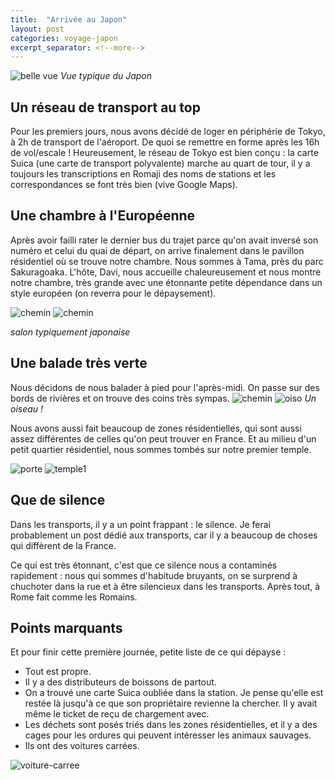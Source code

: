 ```yaml
---
title:  "Arrivée au Japon"
layout: post
categories: voyage-japon
excerpt_separator: <!--more-->
---
```


![belle vue](/assets/images/voyage-japon/c-donc-ca-le-japon.jpg)
*Vue typique du Japon*

<!--more-->


## Un réseau de transport au top

Pour les premiers jours, nous avons décidé de loger en périphérie de Tokyo, à 2h de transport de l'aéroport. De quoi se remettre en forme après les 16h de vol/escale ! Heureusement, le réseau de Tokyo est bien conçu : la carte Suica (une carte de transport polyvalente) marche au quart de tour, il y a toujours les transcriptions en Romaji des noms de stations et les correspondances se font très bien (vive Google Maps). 


## Une chambre à l'Européenne

Après avoir failli rater le dernier bus du trajet parce qu'on avait inversé son numéro et celui du quai de départ, on arrive finalement dans le pavillon résidentiel où se trouve notre chambre. Nous sommes à Tama, près du parc Sakuragoaka. L'hôte, Davi, nous accueille  chaleureusement et nous montre notre chambre, très grande avec une étonnante petite dépendance dans un style européen (on reverra pour le dépaysement). 

![chemin](/assets/images/voyage-japon/salon-1.jpg)
![chemin](/assets/images/voyage-japon/salon-2.jpg)

*salon typiquement japonaise*

## Une balade très verte

Nous décidons de nous balader à pied pour l'après-midi. On passe sur des bords de rivières et on trouve des coins très sympas. 
![chemin](/assets/images/voyage-japon/joli-chemin.jpg)
![oiso](/assets/images/voyage-japon/oiso.jpg)
*Un oiseau !*

Nous avons aussi fait beaucoup de zones résidentielles, qui sont aussi assez différentes de celles qu'on peut trouver en France. Et au milieu d'un petit quartier résidentiel, nous sommes tombés sur notre premier temple. 


![porte](/assets/images/voyage-japon/porte.jpg)
![temple1](/assets/images/voyage-japon/temple-1.jpg)

## Que de silence

Dans les transports, il y a un point frappant : le silence. Je ferai probablement un post dédié aux transports, car il y a beaucoup de choses qui diffèrent de la France.

Ce qui est très étonnant, c'est que ce silence nous a contaminés rapidement : nous qui sommes d'habitude bruyants, on se surprend à chuchoter dans la rue et à être silencieux dans les transports. Après tout, à Rome fait comme les Romains.

## Points marquants

Et pour finir cette première journée, petite liste de ce qui dépayse :
- Tout est propre.
- Il y a des distributeurs de boissons de partout.
- On a trouvé une carte Suica oubliée dans la station. Je pense qu'elle est restée là jusqu'à ce que son propriétaire revienne la chercher. Il y avait même le ticket de reçu de chargement avec.
- Les déchets sont posés triés dans les zones résidentielles, et il y a des cages pour les ordures qui peuvent intéresser les animaux sauvages.
- Ils ont des voitures carrées.

![voiture-carree](/assets/images/voyage-japon/voiture-carree.jpg)




